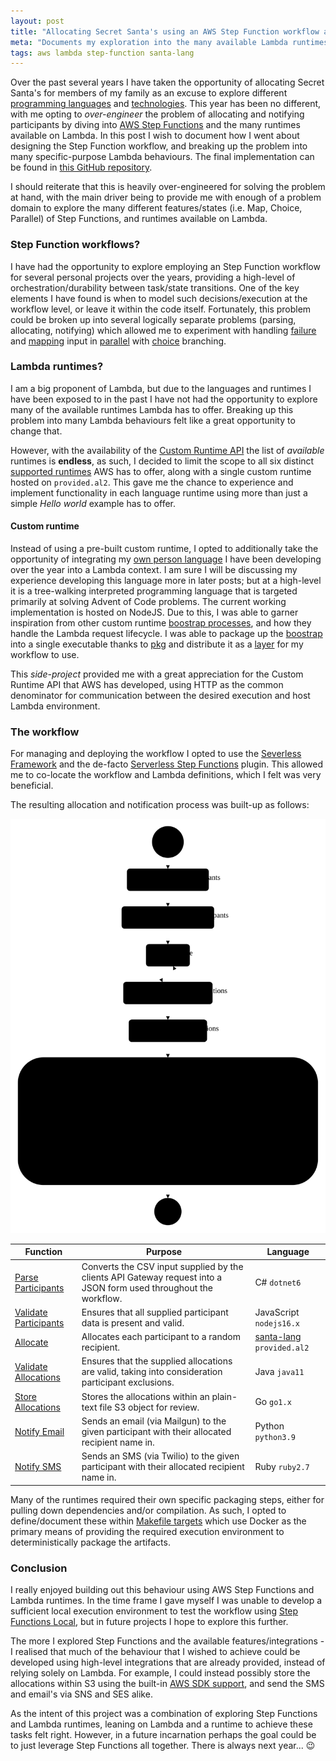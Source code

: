 ```yaml
---
layout: post
title: "Allocating Secret Santa's using an AWS Step Function workflow and every available Lambda runtime"
meta: "Documents my exploration into the many available Lambda runtimes, by way of orchestrating a Step Function workflow for allocating Secret Santa's"
tags: aws lambda step-function santa-lang
---
```


Over the past several years I have taken the opportunity of allocating Secret Santa's for members of my family as an excuse to explore different [programming languages](https://eddmann.com/posts/allocating-and-notifying-secret-santas-via-email-using-clojure/) and [technologies](https://eddmann.com/posts/building-a-secret-santa-allocator-and-sms-sender-using-a-raspberry-pi-pico-micropython-and-sim800l-module/).
This year has been no different, with me opting to _over-engineer_ the problem of allocating and notifying participants by diving into [AWS Step Functions](https://aws.amazon.com/step-functions/) and the many runtimes available on Lambda.
In this post I wish to document how I went about designing the Step Function workflow, and breaking up the problem into many specific-purpose Lambda behaviours.
The final implementation can be found in [this GitHub repository](https://github.com/eddmann/step-function-secret-santa).

<!--more-->

I should reiterate that this is heavily over-engineered for solving the problem at hand, with the main driver being to provide me with enough of a problem domain to explore the many different features/states (i.e. Map, Choice, Parallel) of Step Functions, and runtimes available on Lambda.

### Step Function workflows?

I have had the opportunity to explore employing an Step Function workflow for several personal projects over the years, providing a high-level of orchestration/durability between task/state transitions.
One of the key elements I have found is when to model such decisions/execution at the workflow level, or leave it within the code itself.
Fortunately, this problem could be broken up into several logically separate problems (parsing, allocating, notifying) which allowed me to experiment with handling [failure](https://docs.aws.amazon.com/step-functions/latest/dg/concepts-error-handling.html) and [mapping](https://docs.aws.amazon.com/step-functions/latest/dg/amazon-states-language-map-state.html) input in [parallel](https://docs.aws.amazon.com/step-functions/latest/dg/amazon-states-language-parallel-state.html) with [choice](https://docs.aws.amazon.com/step-functions/latest/dg/amazon-states-language-choice-state.html) branching.

### Lambda runtimes?

I am a big proponent of Lambda, but due to the languages and runtimes I have been exposed to in the past I have not had the opportunity to explore many of the available runtimes Lambda has to offer.
Breaking up this problem into many Lambda behaviours felt like a great opportunity to change that.

However, with the availability of the [Custom Runtime API](https://docs.aws.amazon.com/lambda/latest/dg/runtimes-custom.html) the list of _available_ runtimes is **endless**, as such, I decided to limit the scope to all six distinct [supported runtimes](https://docs.aws.amazon.com/lambda/latest/dg/lambda-runtimes.html) AWS has to offer, along with a single custom runtime hosted on `provided.al2`.
This gave me the chance to experience and implement functionality in each language runtime using more than just a simple _Hello world_ example has to offer.

#### Custom runtime

Instead of using a pre-built custom runtime, I opted to additionally take the opportunity of integrating my [own person language](https://github.com/eddmann/santa-lang-ts) I have been developing over the year into a Lambda context.
I am sure I will be discussing my experience developing this language more in later posts; but at a high-level it is a tree-walking interpreted programming language that is targeted primarily at solving Advent of Code problems.
The current working implementation is hosted on NodeJS.
Due to this, I was able to garner inspiration from other custom runtime [boostrap processes](https://github.com/lambci/node-custom-lambda/blob/master/v12.x/bootstrap.js), and how they handle the Lambda request lifecycle.
I was able to package up the [boostrap](https://github.com/eddmann/santa-lang-ts/blob/main/src/lambda/src/index.ts) into a single executable thanks to [pkg](https://www.npmjs.com/package/pkg) and distribute it as a [layer](https://github.com/eddmann/santa-lang-ts/blob/main/Makefile#L50) for my workflow to use.

This _side-project_ provided me with a great appreciation for the Custom Runtime API that AWS has developed, using HTTP as the common denominator for communication between the desired execution and host Lambda environment.

### The workflow

For managing and deploying the workflow I opted to use the [Severless Framework](https://www.serverless.com/) and the de-facto [Serverless Step Functions](https://www.serverless.com/plugins/serverless-step-functions) plugin.
This allowed me to co-locate the workflow and Lambda definitions, which I felt was very beneficial.

The resulting allocation and notification process was built-up as follows:

<a href="https://github.com/eddmann/step-function-secret-santa"><img src="/uploads/allocating-secret-santas-using-an-aws-step-function-workflow-and-every-available-lambda-runtime/workflow.svg" alt="The Step Function workflow" /></a>

| Function                                                                                                            | Purpose                                                                                                           | Language                                                                                   |
| ------------------------------------------------------------------------------------------------------------------- | ----------------------------------------------------------------------------------------------------------------- | ------------------------------------------------------------------------------------------ |
| [Parse Participants](https://github.com/eddmann/step-function-secret-santa/tree/main/src/parse-participants/)       | Converts the CSV input supplied by the clients API Gateway request into a JSON form used throughout the workflow. | C# `dotnet6`                                                                               |
| [Validate Participants](https://github.com/eddmann/step-function-secret-santa/tree/main/src/validate-participants/) | Ensures that all supplied participant data is present and valid.                                                  | JavaScript `nodejs16.x`                                                                    |
| [Allocate](https://github.com/eddmann/step-function-secret-santa/tree/main/src/allocate/)                           | Allocates each participant to a random recipient.                                                                 | [santa-lang](https://github.com/eddmann/santa-lang-ts/tree/main/src/lambda) `provided.al2` |
| [Validate Allocations](https://github.com/eddmann/step-function-secret-santa/tree/main/src/validate-allocations/)   | Ensures that the supplied allocations are valid, taking into consideration participant exclusions.                | Java `java11`                                                                              |
| [Store Allocations](https://github.com/eddmann/step-function-secret-santa/tree/main/src/store-allocations/)         | Stores the allocations within an plain-text file S3 object for review.                                            | Go `go1.x`                                                                                 |
| [Notify Email](https://github.com/eddmann/step-function-secret-santa/tree/main/src/notify-email/)                   | Sends an email (via Mailgun) to the given participant with their allocated recipient name in.                     | Python `python3.9`                                                                         |
| [Notify SMS](https://github.com/eddmann/step-function-secret-santa/tree/main/src/notify-sms/)                       | Sends an SMS (via Twilio) to the given participant with their allocated recipient name in.                        | Ruby `ruby2.7`                                                                             |

Many of the runtimes required their own specific packaging steps, either for pulling down dependencies and/or compilation.
As such, I opted to define/document these within [Makefile targets](https://github.com/eddmann/step-function-secret-santa/blob/main/Makefile) which use Docker as the primary means of providing the required execution environment to deterministically package the artifacts.

### Conclusion

I really enjoyed building out this behaviour using AWS Step Functions and Lambda runtimes.
In the time frame I gave myself I was unable to develop a sufficient local execution environment to test the workflow using [Step Functions Local](https://docs.aws.amazon.com/step-functions/latest/dg/sfn-local.html), but in future projects I hope to explore this further.

The more I explored Step Functions and the available features/integrations - I realised that much of the behaviour that I wished to achieve could be developed using high-level integrations that are already provided, instead of relying solely on Lambda.
For example, I could instead possibly store the allocations within S3 using the built-in [AWS SDK support](https://docs.aws.amazon.com/step-functions/latest/dg/supported-services-awssdk.html), and send the SMS and email's via SNS and SES alike.

As the intent of this project was a combination of exploring Step Functions and Lambda runtimes, leaning on Lambda and a runtime to achieve these tasks felt right.
However, in a future incarnation perhaps the goal could be to just leverage Step Functions all together. There is always next year... 😉
